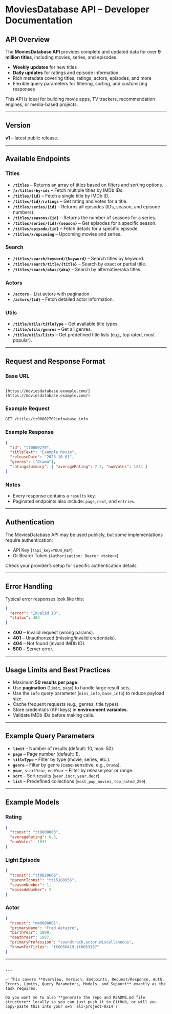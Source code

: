 # MoviesDatabase API – Developer Documentation

## API Overview
The **MoviesDatabase API** provides complete and updated data for over **9 million titles**, including movies, series, and episodes.  

- **Weekly updates** for new titles  
- **Daily updates** for ratings and episode information  
- Rich metadata covering titles, ratings, actors, episodes, and more  
- Flexible query parameters for filtering, sorting, and customizing responses  

This API is ideal for building movie apps, TV trackers, recommendation engines, or media-based projects.

---

## Version
**v1** – latest public release.

---

## Available Endpoints

### Titles
- **`/titles`** – Returns an array of titles based on filters and sorting options.  
- **`/x/titles-by-ids`** – Fetch multiple titles by IMDb IDs.  
- **`/titles/{id}`** – Fetch a single title by IMDb ID.  
- **`/titles/{id}/ratings`** – Get rating and votes for a title.  
- **`/titles/series/{id}`** – Returns all episodes (IDs, season, and episode numbers).  
- **`/titles/seasons/{id}`** – Returns the number of seasons for a series.  
- **`/titles/series/{id}/{season}`** – Get episodes for a specific season.  
- **`/titles/episode/{id}`** – Fetch details for a specific episode.  
- **`/titles/x/upcoming`** – Upcoming movies and series.  

### Search
- **`/titles/search/keyword/{keyword}`** – Search titles by keyword.  
- **`/titles/search/title/{title}`** – Search by exact or partial title.  
- **`/titles/search/akas/{aka}`** – Search by alternative/aka titles.  

### Actors
- **`/actors`** – List actors with pagination.  
- **`/actors/{id}`** – Fetch detailed actor information.  

### Utils
- **`/title/utils/titleType`** – Get available title types.  
- **`/title/utils/genres`** – Get all genres.  
- **`/title/utils/lists`** – Get predefined title lists (e.g., top rated, most popular).  

---

## Request and Response Format

### Base URL
```

[https://moviesdatabase.example.com/](https://moviesdatabase.example.com/)

````

### Example Request
```http
GET /titles/tt0000270?info=base_info
````

### Example Response

```json
{
  "id": "tt0000270",
  "titleText": "Example Movie",
  "releaseDate": "2023-10-01",
  "genres": ["Drama"],
  "ratingsSummary": { "averageRating": 7.2, "numVotes": 1234 }
}
```

### Notes

* Every response contains a `results` key.
* Paginated endpoints also include: `page`, `next`, and `entries`.

---

## Authentication

The MoviesDatabase API may be used publicly, but some implementations require authentication:

* API Key (`?api_key=YOUR_KEY`)
* Or Bearer Token (`Authorization: Bearer <token>`)

Check your provider’s setup for specific authentication details.

---

## Error Handling

Typical error responses look like this:

```json
{
  "error": "Invalid ID",
  "status": 404
}
```

* **400** – Invalid request (wrong params).
* **401** – Unauthorized (missing/invalid credentials).
* **404** – Not found (invalid IMDb ID).
* **500** – Server error.

---

## Usage Limits and Best Practices

* Maximum **50 results per page**.
* Use **pagination** (`limit`, `page`) to handle large result sets.
* Use the `info` query parameter (`mini_info`, `base_info`) to reduce payload size.
* Cache frequent requests (e.g., genres, title types).
* Store credentials (API keys) in **environment variables**.
* Validate IMDb IDs before making calls.

---

## Example Query Parameters

* **`limit`** – Number of results (default: 10, max: 50).
* **`page`** – Page number (default: 1).
* **`titleType`** – Filter by type (movie, series, etc.).
* **`genre`** – Filter by genre (case-sensitive, e.g., `Drama`).
* **`year`**, `startYear`, `endYear` – Filter by release year or range.
* **`sort`** – Sort results (`year.incr`, `year.decr`).
* **`list`** – Predefined collections (`most_pop_movies`, `top_rated_250`).

---

## Example Models

### Rating

```json
{
  "tconst": "tt0000003",
  "averageRating": 6.5,
  "numVotes": 1631
}
```

### Light Episode

```json
{
  "tconst": "tt0020666",
  "parentTconst": "tt15180956",
  "seasonNumber": 1,
  "episodeNumber": 2
}
```

### Actor

```json
{
  "nconst": "nm0000001",
  "primaryName": "Fred Astaire",
  "birthYear": 1899,
  "deathYear": 1987,
  "primaryProfession": "soundtrack,actor,miscellaneous",
  "knownForTitles": "tt0050419,tt0053137"
}
```

---



```

---

✅ This covers **Overview, Version, Endpoints, Request/Response, Auth, Errors, Limits, Query Parameters, Models, and Support** exactly as the task requires.  

Do you want me to also **generate the repo and README.md file structure** locally so you can just push it to GitHub, or will you copy-paste this into your own `alx-project-0x14`?
```

